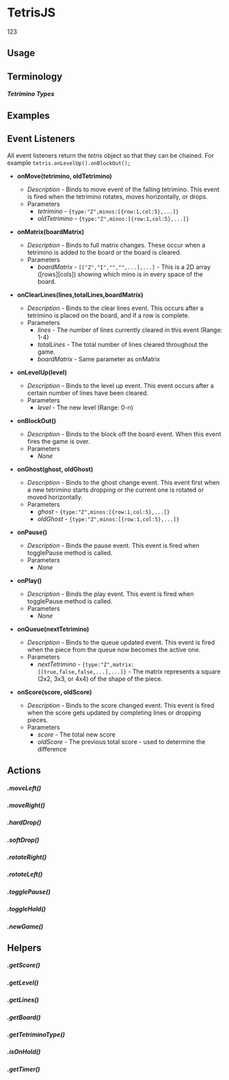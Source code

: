 TetrisJS
========
123




Usage
------




Terminology
------

##### Tetrimino Types


Examples
------








Event Listeners
------

All event listeners return the *tetris* object so that they can be chained.  For example `tetris.onLevelUp().onBlockOut();`


* **onMove(tetrimino, oldTetrimino)**
	* *Description* - Binds to move event of the falling tetrimino.  This event is fired when the tetrimino rotates, moves horizontally, or drops.  
	* Parameters
		* *tetrimino* - `{type:"Z",minos:[{row:1,col:5},...]}`
		* *oldTetrimino* - `{type:"Z",minos:[{row:1,col:5},...]}`

* **onMatrix(boardMatrix)**
	* *Description* - Binds to full matrix changes.  These occur when a tetrimino is added to the board or the board is cleared.
	* Parameters
		* *boardMatrix* - `[["Z","I","","",...],...]` - This is a 2D array ([rows][cols]) showing which mino is in every space of the board.  

* **onClearLines(lines,totalLines,boardMatrix)**
	* *Description* - Binds to the clear lines event.  This occurs after a tetrimino is placed on the board, and if a row is complete.
	* Parameters
		* *lines* - The number of lines currently cleared in this event (Range: 1-4)
		* *totalLines* - The total number of lines cleared throughout the game.
		* *boardMatrix* - Same parameter as onMatrix

* **onLevelUp(level)**
	* *Description* - Binds to the level up event.  This event occurs after a certain number of lines have been cleared.
	* Parameters
		* *level* - The new level (Range: 0-n)

* **onBlockOut()**
	* *Description* - Binds to the block off the board event.  When this event fires the game is over.
	* Parameters
		* *None*

* **onGhost(ghost, oldGhost)**
	* *Description* - Binds to the ghost change event.  This event first when a new tetrimino starts dropping or the current one is rotated or moved horizontally.
	* Parameters
		* *ghost* - `{type:"Z",minos:[{row:1,col:5},...]}`
		* *oldGhost* - `{type:"Z",minos:[{row:1,col:5},...]}`

* **onPause()**
	* *Description* - Binds the pause event.  This event is fired when togglePause method is called.
	* Parameters
		* *None*

* **onPlay()**
	* *Description* - Binds the play event.  This event is fired when togglePause method is called.
	* Parameters
		* *None*

* **onQueue(nextTetrimino)**
	* *Description* - Binds to the queue updated event.  This event is fired when the piece from the queue now becomes the active one.
	* Parameters
		* *nextTetrimino* - `{type:"Z",matrix:[[true,false,false,...],...]}` - The matrix represents a square (2x2, 3x3, or 4x4) of the shape of the piece.

* **onScore(score, oldScore)**
	* *Description* - Binds to the score changed event.  This event is fired when the score gets updated by completing lines or dropping pieces.
	* Parameters
		* *score* - The total new score
		* *oldScore* - The previous total score - used to determine the difference




Actions
------

##### .moveLeft()


##### .moveRight()


##### .hardDrop()


##### .softDrop()


##### .rotateRight()


##### .rotateLeft()


##### .togglePause()


##### .toggleHold()


##### .newGame()





Helpers
------

##### .getScore()

##### .getLevel()

##### .getLines()

##### .getBoard()

##### .getTetriminoType()

##### .isOnHold()

##### .getTimer()



